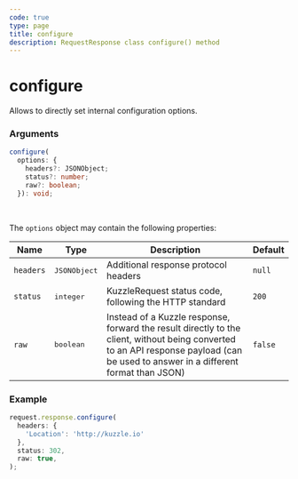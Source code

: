 ```yaml
---
code: true
type: page
title: configure
description: RequestResponse class configure() method
---
```


# configure

<SinceBadge version="auto-version" />

Allows to directly set internal configuration options.

### Arguments

```ts
configure(
  options: {
    headers?: JSONObject;
    status?: number;
    raw?: boolean;
  }): void;
```

</br>

The `options` object may contain the following properties:

| Name | Type | Description                      | Default |
|------|------|----------------------------------|---------|
| `headers` | <pre>JSONObject</pre> | Additional response protocol headers | `null` |
| `status` | <pre>integer</pre> | KuzzleRequest status code, following the HTTP standard | `200` |
| `raw` | <pre>boolean</pre> | Instead of a Kuzzle response, forward the result directly to the client, without being converted to an API response payload (can be used to answer in a different format than JSON) | `false` |

### Example

```js
request.response.configure(
  headers: {
    'Location': 'http://kuzzle.io'
  },
  status: 302,
  raw: true,
);
```

